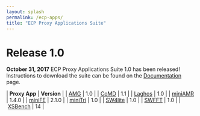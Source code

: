 ```yaml
---
layout: splash
permalink: /ecp-apps/
title: "ECP Proxy Applications Suite"
---
```


# Release 1.0

**October 31, 2017** ECP Proxy Applications Suite 1.0 has been released!
Instructions to download the suite can be found on the
[Documentation](https://exascaleproject.github.io/proxy-apps/docs) page.

| **Proxy App** | **Version** |
| [AMG](https://exascaleproject.github.io/proxy-apps/apps/amg/)        | 1.0   |
| [CoMD](https://exascaleproject.github.io/proxy-apps/apps/comd/)      | 1.1   |
| [Laghos](https://exascaleproject.github.io/proxy-apps/apps/laghos/)  | 1.0   |
| [miniAMR](https://exascaleproject.github.io/proxy-apps/apps/miniamr) | 1.4.0 |
| [miniFE](https://exascaleproject.github.io/proxy-apps/apps/minife)   | 2.1.0 |
| [miniTri](https://exascaleproject.github.io/proxy-apps/apps/minitri) | 1.0   |
| [SW4lite](https://exascaleproject.github.io/proxy-apps/apps/sw4lite) | 1.0   |
| [SWFFT](https://exascaleproject.github.io/proxy-apps/apps/swfft)     | 1.0   |
| [XSBench](https://exascaleproject.github.io/proxy-apps/apps/xsbench) | 14    |
